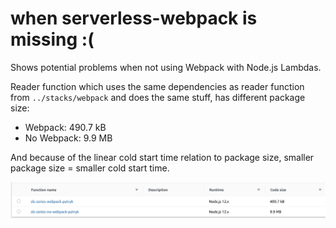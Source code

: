 # when serverless-webpack is missing :(

Shows potential problems when not using Webpack with Node.js Lambdas.

Reader function which uses the same dependencies as reader function from `../stacks/webpack` 
and does the same stuff, has different package size:

- Webpack: 490.7 kB
- No Webpack: 9.9 MB

And because of the linear cold start time relation to package size, smaller package size = 
smaller cold start time.


![](./package-size.jpg)